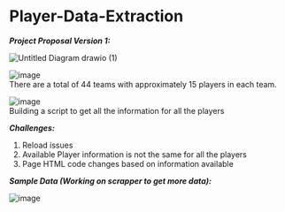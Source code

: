 # Player-Data-Extraction

***Project Proposal Version 1:***

![Untitled Diagram drawio (1)](https://user-images.githubusercontent.com/64576778/222074936-00863d34-a8c6-4abe-bdf5-36c3008ee7f8.png)

![image](https://user-images.githubusercontent.com/64576778/222076030-75feeb87-4c8e-4c1d-83e6-337ef2c58460.png)<br />
There are a total of 44 teams with approximately 15 players in each team.

![image](https://user-images.githubusercontent.com/64576778/222076280-376e5d26-aa08-4e32-bd0b-5d8d696b4b5a.png)<br />
Building a script to get all the information for all the players

***Challenges:***

1. Reload issues
2. Available Player information is not the same for all the players
3. Page HTML code changes based on information available

***Sample Data (Working on scrapper to get more data):***

![image](https://user-images.githubusercontent.com/64576778/222075220-c749b6fd-83b7-4200-bc95-485d974763f5.png)


